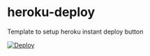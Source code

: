 # heroku-deploy

Template to setup heroku instant deploy button


[![Deploy](https://www.herokucdn.com/deploy/button.svg)](https://heroku.com/deploy?template=https://github.com/Ambro17/heroku-deploy/tree/master)
